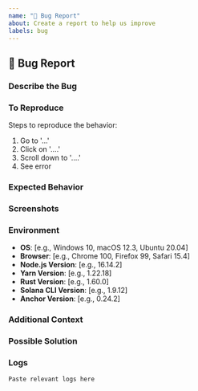 ```yaml
---
name: "🐛 Bug Report"
about: Create a report to help us improve
labels: bug
---
```


## 🐛 Bug Report

### Describe the Bug
<!-- A clear and concise description of what the bug is. -->

### To Reproduce
Steps to reproduce the behavior:
1. Go to '...'
2. Click on '....'
3. Scroll down to '....'
4. See error

### Expected Behavior
<!-- A clear and concise description of what you expected to happen. -->

### Screenshots
<!-- If applicable, add screenshots to help explain your problem. -->

### Environment
- **OS**: [e.g., Windows 10, macOS 12.3, Ubuntu 20.04]
- **Browser**: [e.g., Chrome 100, Firefox 99, Safari 15.4]
- **Node.js Version**: [e.g., 16.14.2]
- **Yarn Version**: [e.g., 1.22.18]
- **Rust Version**: [e.g., 1.60.0]
- **Solana CLI Version**: [e.g., 1.9.12]
- **Anchor Version**: [e.g., 0.24.2]

### Additional Context
<!-- Add any other context about the problem here. -->

### Possible Solution
<!-- If you have a suggestion for a fix, please share it here. -->

### Logs
<!-- If applicable, add logs to help explain your problem. -->
```
Paste relevant logs here
```
